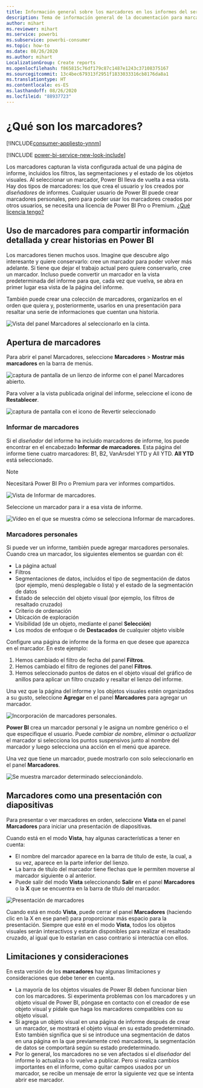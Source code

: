 ```yaml
---
title: Información general sobre los marcadores en los informes del servicio Power BI
description: Tema de información general de la documentación para marcadores en el servicio Power BI.
author: mihart
ms.reviewer: mihart
ms.service: powerbi
ms.subservice: powerbi-consumer
ms.topic: how-to
ms.date: 08/26/2020
ms.author: mihart
LocalizationGroup: Create reports
ms.openlocfilehash: f865815c76df179c87c1487e1243c37108375167
ms.sourcegitcommit: 13c4bec679313f2951f1833033316cb8176da8a1
ms.translationtype: HT
ms.contentlocale: es-ES
ms.lasthandoff: 08/26/2020
ms.locfileid: "88937723"
---
```

# <a name="what-are-bookmarks"></a>¿Qué son los marcadores?

[!INCLUDE[consumer-appliesto-ynnm](../includes/consumer-appliesto-ynnm.md)]

[!INCLUDE [power-bi-service-new-look-include](../includes/power-bi-service-new-look-include.md)]

Los marcadores capturan la vista configurada actual de una página de informe, incluidos los filtros, las segmentaciones y el estado de los objetos visuales. Al seleccionar un marcador, Power BI lleva de vuelta a esa vista. Hay dos tipos de marcadores: los que crea el usuario y los creados por *diseñadores* de informes. Cualquier usuario de Power BI puede crear marcadores personales, pero para poder usar los marcadores creados por otros usuarios, se necesita una licencia de Power BI Pro o Premium. [¿Qué licencia tengo?](end-user-license.md)

## <a name="use-bookmarks-to-share-insights-and-build-stories-in-power-bi"></a>Uso de marcadores para compartir información detallada y crear historias en Power BI 
Los marcadores tienen muchos usos. Imagine que descubre algo interesante y quiere conservarlo: cree un marcador para poder volver más adelante. Si tiene que dejar el trabajo actual pero quiere conservarlo, cree un marcador. Incluso puede convertir un marcador en la vista predeterminada del informe para que, cada vez que vuelva, se abra en primer lugar esa vista de la página del informe. 

También puede crear una colección de marcadores, organizarlos en el orden que quiera y, posteriormente, usarlos en una presentación para resaltar una serie de informaciones que cuentan una historia.  

![Vista del panel Marcadores al seleccionarlo en la cinta.](media/end-user-bookmarks/power-bi-bookmark-icon.png)

## <a name="open-bookmarks"></a>Apertura de marcadores
Para abrir el panel Marcadores, seleccione **Marcadores** > **Mostrar más marcadores** en la barra de menús. 

![captura de pantalla de un lienzo de informe con el panel Marcadores abierto.](media/end-user-bookmarks/power-bi-show-bookmarks.png)

Para volver a la vista publicada original del informe, seleccione el icono de **Restablecer**.

![captura de pantalla con el icono de Revertir seleccionado](media/end-user-bookmarks/power-bi-revert.png)

### <a name="report-bookmarks"></a>Informar de marcadores
Si el *diseñador* del informe ha incluido marcadores de informe, los puede encontrar en el encabezado **Informar de marcadores**. Esta página del informe tiene cuatro marcadores: B1, B2, VanArsdel YTD y All YTD. **All YTD** está seleccionado.

> [!NOTE]
> Necesitará Power BI Pro o Premium para ver informes compartidos. 

![Vista de Informar de marcadores.](media/end-user-bookmarks/power-bi-bookmark-list.png)

Seleccione un marcador para ir a esa vista de informe. 

![Vídeo en el que se muestra cómo se selecciona Informar de marcadores.](media/end-user-bookmarks/power-bi-bookmarks.gif)

### <a name="personal-bookmarks"></a>Marcadores personales

Si puede ver un informe, también puede agregar marcadores personales.  Cuando crea un marcador, los siguientes elementos se guardan con él:

* La página actual
* Filtros
* Segmentaciones de datos, incluidos el tipo de segmentación de datos (por ejemplo, menú desplegable o lista) y el estado de la segmentación de datos
* Estado de selección del objeto visual (por ejemplo, los filtros de resaltado cruzado)
* Criterio de ordenación
* Ubicación de exploración
* Visibilidad (de un objeto, mediante el panel **Selección**)
* Los modos de enfoque o de **Destacados** de cualquier objeto visible

Configure una página de informe de la forma en que desee que aparezca en el marcador. En este ejemplo:

1. Hemos cambiado el filtro de fecha del panel **Filtros**.
1. Hemos cambiado el filtro de regiones del panel **Filtros**.
1.  Hemos seleccionado puntos de datos en el objeto visual del gráfico de anillos para aplicar un filtro cruzado y resaltar el lienzo del informe. 

Una vez que la página del informe y los objetos visuales estén organizados a su gusto, seleccione **Agregar** en el panel **Marcadores** para agregar un marcador. 

![Incorporación de marcadores personales.](media/end-user-bookmarks/power-bi-personal.png)

**Power BI** crea un marcador personal y le asigna un nombre genérico o el que especifique el usuario. Puede *cambiar de nombre*, *eliminar* o *actualizar* el marcador si selecciona los puntos suspensivos junto al nombre del marcador y luego selecciona una acción en el menú que aparece.

Una vez que tiene un marcador, puede mostrarlo con solo seleccionarlo en el panel **Marcadores**. 

![Se muestra marcador determinado seleccionándolo.](media/end-user-bookmarks/power-bi-selected.png)


<!--
## Arranging bookmarks
As you create bookmarks, you might find that the order in which you create them isn't necessarily the same order you'd like to present them to your audience. No problem, you can easily rearrange the order of bookmarks.

In the **Bookmarks** pane, simply drag-and-drop bookmarks to change their order, as shown in the following image. The yellow bar between bookmarks designates where the dragged bookmark will be placed.

![Change bookmark order by drag-and-drop](media/desktop-bookmarks/bookmarks_06.png)

The order of your bookmarks can become important when you use the **View** feature of bookmarks, as described in the next section. 

-->

## <a name="bookmarks-as-a-slide-show"></a>Marcadores como una presentación con diapositivas
Para presentar o ver marcadores en orden, seleccione **Vista** en el panel **Marcadores** para iniciar una presentación de diapositivas.

Cuando está en el modo **Vista**, hay algunas características a tener en cuenta:

- El nombre del marcador aparece en la barra de título de este, la cual, a su vez, aparece en la parte inferior del lienzo.
- La barra de título del marcador tiene flechas que le permiten moverse al marcador siguiente o al anterior.
- Puede salir del modo **Vista** seleccionando **Salir** en el panel **Marcadores** o la **X** que se encuentra en la barra de título del marcador.

![Presentación de marcadores](media/end-user-bookmarks/power-bi-view-bookmarks.png)

Cuando está en modo **Vista**, puede cerrar el panel **Marcadores** (haciendo clic en la X en ese panel) para proporcionar más espacio para la presentación. Siempre que esté en el modo **Vista**, todos los objetos visuales serán interactivos y estarán disponibles para realizar el resaltado cruzado, al igual que lo estarían en caso contrario si interactúa con ellos. 

<!--
## Visibility - using the Selection pane
With the release of bookmarks, the new **Selection** pane is also introduced. The **Selection** pane provides a list of all objects on the current page and allows you to select the object and specify whether a given object is visible. 

![Enable the Selection pane](media/desktop-bookmarks/bookmarks_08.png)

You can select an object using the **Selection** pane. Also, you can toggle whether the object is currently visible by clicking the eye icon to the right of the visual. 

![Selection pane](media/desktop-bookmarks/bookmarks_09.png)

When a bookmark is added, the visible status of each object is also saved based on its setting in the **Selection** pane. 

It's important to note that **slicers** continue to filter a report page, regardless of whether they are visible. As such, you can create many different bookmarks, with different slicer settings, and make a single report page appear very different (and highlight different insights) in various bookmarks.


## Bookmarks for shapes and images
You can also link shapes and images to bookmarks. With this feature, when you click on an object, it will show the bookmark associated with that object. This can be especially useful when working with buttons; you can learn more by reading the article about [using buttons in Power BI](../create-reports/desktop-buttons.md). 

To assign a bookmark to an object, select the object, then expand the **Action** section from the **Format Shape** pane, as shown in the following image.

![Add bookmark link to an object](media/desktop-bookmarks/bookmarks_10.png)

Once you turn the **Action** slider to **On** you can select whether the object is a back button, a bookmark, or a Q&A command. If you select bookmark, you can then select which of your bookmarks the object is linked to.

There are all sorts of interesting things you can do with object-linked bookmarking. You can create a visual table of contents on your report page, or you can provide different views (such as visual types) of the same information, just by clicking on an object.

When you are in editing mode you can use ctrl+click to follow the link, and when not in edit mode, simply click the object to follow the link. 


## Bookmark groups

Beginning with the August 2018 release of **Power BI Desktop**, you can create and use bookmark groups. A bookmark group is a collection of bookmarks that you specify, which can be shown and organized as a group. 

To create a bookmark group, hold down the CTRL key and select the bookmarks you want to include in the group, then click the ellipses beside any of the selected bookmarks, and select **Group** from the menu that appears.

![Create a bookmark group](media/desktop-bookmarks/bookmarks_15.png)

**Power BI Desktop** automatically names the group *Group 1*. Fortunately, you can just double-click on the name and rename it to whatever you want.

![Rename a bookmark group](media/desktop-bookmarks/bookmarks_16.png)

With any bookmark group, clicking on the bookmark group's name only expands or collapses the group of bookmarks, and does not represent a bookmark by itself. 

When using the **View** feature of bookmarks, the following applies:

* If the selected bookmark is in a group when you select **View** from bookmarks, only the bookmarks *in that group* are shown in the viewing session. 

* If the selected bookmark is not in a group, or is on the top level (such as the name of a bookmark group), then all bookmarks for the entire report are played, including bookmarks in any group. 

To ungroup bookmarks, just select any bookmark in a group, click the ellipses, and then select **Ungroup** from the menu that appears. 

![Ungroup a bookmark group](media/desktop-bookmarks/bookmarks_17.png)

Note that selecting **Ungroup** for any bookmark from a group takes all bookmarks out of the group (it deletes the group, but not the bookmarks themselves). So to remove a single bookmark from a group, you need to **Ungroup** any member from that group, which deletes the grouping, then select the members you want in the new group (using CTRL and clicking each bookmark), and select **Group** again. 
-->





## <a name="limitations-and-considerations"></a>Limitaciones y consideraciones
En esta versión de los **marcadores** hay algunas limitaciones y consideraciones que debe tener en cuenta.

* La mayoría de los objetos visuales de Power BI deben funcionar bien con los marcadores. Si experimenta problemas con los marcadores y un objeto visual de Power BI, póngase en contacto con el creador de ese objeto visual y pídale que haga los marcadores compatibles con su objeto visual.
* Si agrega un objeto visual en una página de informe después de crear un marcador, se mostrará el objeto visual en su estado predeterminado. Esto también significa que si se introduce una segmentación de datos en una página en la que previamente creó marcadores, la segmentación de datos se comportará según su estado predeterminado.
* Por lo general, los marcadores no se ven afectados si el *diseñador* del informe lo actualiza o lo vuelve a publicar. Pero si realiza cambios importantes en el informe, como quitar campos usados por un marcador, se recibe un mensaje de error la siguiente vez que se intenta abrir ese marcador. 

<!--
## Next steps
spotlight?
-->
